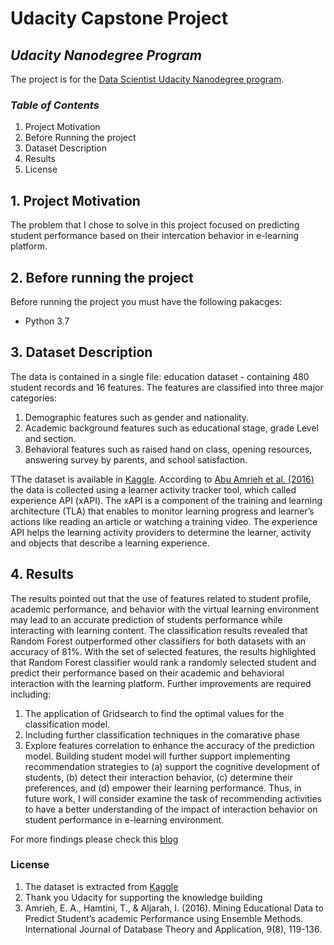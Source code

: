 # Udacity Capstone Project
## _Udacity Nanodegree Program_
The project is for the [Data Scientist Udacity Nanodegree program](https://www.udacity.com/course/data-scientist-nanodegree--nd025).
### _Table of Contents_
  1. Project Motivation
  2. Before Running the project
  3. Dataset Description
  4. Results
  5. License
## 1. Project Motivation
The problem that I chose to solve in this project focused on predicting student performance based on their intercation behavior in e-learning platform.
## 2. Before running the project
Before running the project you must have the following pakacges:
- Python 3.7
## 3. Dataset Description
The data is contained in a single file: education dataset - containing 480 student records and 16 features. 
The features are classified into three major categories: 
1. Demographic features such as gender and nationality. 
2. Academic background features such as educational stage, grade Level and section.
3. Behavioral features such as raised hand on class, opening resources, answering survey by parents, and school satisfaction.

TThe dataset is available in [Kaggle](https://www.kaggle.com/aljarah/xAPI-Edu-Data). According to [Abu Amrieh et al. (2016)](http://article.nadiapub.com/IJDTA/vol9_no8/13.pdf) the data is collected using a learner activity tracker tool, which called experience API (xAPI). The xAPI is a component of the training and learning architecture (TLA) that enables to monitor learning progress and learner’s actions like reading an article or watching a training video. The experience API helps the learning activity providers to determine the learner, activity and objects that describe a learning experience.
## 4. Results
The results pointed out that the use of features related to student profile, academic performance, and behavior with the virtual learning environment may lead to an accurate prediction of students performance while interacting with learning content. 
The classification results revealed that Random Forest outperformed other classifiers for both datasets
with an accuracy of 81%. With the set of selected features, the results highlighted that Random Forest classifier would rank a randomly selected student and predict their performance based on their academic and behavioral interaction with the learning platform.
Further improvements are required including:
1. The application of Gridsearch to find the optimal values for the classification model.
2. Including further classification techniques in the comarative phase
3. Explore features correlation to enhance the accuracy of the prediction model.
Building student model will further support implementing recommendation strategies to (a) support the cognitive development of students, (b) detect their interaction behavior, (c) determine their preferences, and (d) empower their learning performance. Thus, in future work, I will consider examine the task of recommending activities to have a better understanding of the impact of interaction behavior  on student performance in e-learning environment.


For more findings please check this [blog](https://chettaoui-neila.medium.com/udacity-starbucks-capstone-project-68f5127e29a9)
### License
1. The dataset is extracted from [Kaggle](https://www.kaggle.com/aljarah/xAPI-Edu-Data)
2. Thank you Udacity for supporting the knowledge building
3. Amrieh, E. A., Hamtini, T., & Aljarah, I. (2016). Mining Educational Data to Predict Student’s academic Performance using Ensemble Methods. International Journal of Database Theory and Application, 9(8), 119-136.
